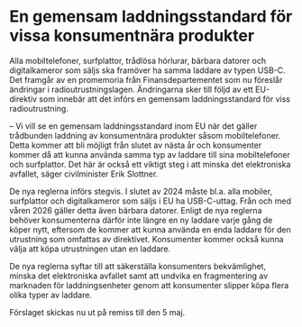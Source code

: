 # En gemensam laddningsstandard för vissa konsumentnära produkter

Alla mobiltelefoner, surfplattor, trådlösa hörlurar, bärbara datorer och digitalkameror som säljs ska framöver ha samma laddare av typen USB-C. Det framgår av en promemoria från Finansdepartementet som nu föreslår ändringar i radioutrustningslagen. Ändringarna sker till följd av ett EU-direktiv som innebär att det införs en gemensam laddningsstandard för viss radioutrustning.

– Vi vill se en gemensam laddningsstandard inom EU när det gäller trådbunden laddning av konsumentnära produkter såsom mobiltelefoner. Detta kommer att bli möjligt från slutet av nästa år och konsumenter kommer då att kunna använda samma typ av laddare till sina mobiltelefoner och surfplattor. Det här är också ett viktigt steg i att minska det elektroniska avfallet, säger civilminister Erik Slottner.

De nya reglerna införs stegvis. I slutet av 2024 måste bl.a. alla mobiler, surfplattor och digitalkameror som säljs i EU ha USB-C-uttag. Från och med våren 2026 gäller detta även bärbara datorer. Enligt de nya reglerna behöver konsumenterna därför inte längre en ny laddare varje gång de köper nytt, eftersom de kommer att kunna använda en enda laddare för den utrustning som omfattas av direktivet. Konsumenter kommer också kunna välja att köpa utrustningen utan en laddare.

De nya reglerna syftar till att säkerställa konsumenters bekvämlighet, minska det elektroniska avfallet samt att undvika en fragmentering av marknaden för laddningsenheter genom att konsumenter slipper köpa flera olika typer av laddare.

Förslaget skickas nu ut på remiss till den 5 maj.
